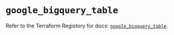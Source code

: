 # `google_bigquery_table`

Refer to the Terraform Registory for docs: [`google_bigquery_table`](https://registry.terraform.io/providers/hashicorp/google/5.5.0/docs/resources/bigquery_table).
